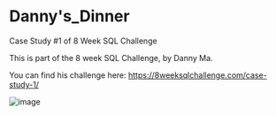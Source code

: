 # Danny's_Dinner
Case Study #1 of 8 Week SQL Challenge

This is part of the 8 week SQL Challenge, by Danny Ma.

You can find his challenge here: https://8weeksqlchallenge.com/case-study-1/

![image](https://user-images.githubusercontent.com/112572789/189135317-45e00532-9a90-4835-9572-c05cde7eca82.png)
